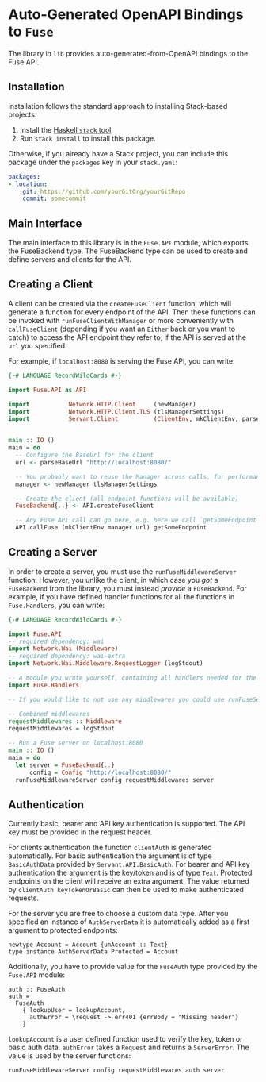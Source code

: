 # Auto-Generated OpenAPI Bindings to `Fuse`

The library in `lib` provides auto-generated-from-OpenAPI bindings to the Fuse API.

## Installation

Installation follows the standard approach to installing Stack-based projects.

1. Install the [Haskell `stack` tool](http://docs.haskellstack.org/en/stable/README).
2. Run `stack install` to install this package.

Otherwise, if you already have a Stack project, you can include this package under the `packages` key in your `stack.yaml`:
```yaml
packages:
- location:
    git: https://github.com/yourGitOrg/yourGitRepo
    commit: somecommit
```

## Main Interface

The main interface to this library is in the `Fuse.API` module, which exports the FuseBackend type. The FuseBackend
type can be used to create and define servers and clients for the API.

## Creating a Client

A client can be created via the `createFuseClient` function, which will generate a function for every endpoint of the API.
Then these functions can be invoked with `runFuseClientWithManager` or more conveniently with `callFuseClient`
(depending if you want an `Either` back or you want to catch) to access the API endpoint they refer to, if the API is served
at the `url` you specified.

For example, if `localhost:8080` is serving the Fuse API, you can write:

```haskell
{-# LANGUAGE RecordWildCards #-}

import Fuse.API as API

import           Network.HTTP.Client     (newManager)
import           Network.HTTP.Client.TLS (tlsManagerSettings)
import           Servant.Client          (ClientEnv, mkClientEnv, parseBaseUrl)


main :: IO ()
main = do
  -- Configure the BaseUrl for the client
  url <- parseBaseUrl "http://localhost:8080/"

  -- You probably want to reuse the Manager across calls, for performance reasons
  manager <- newManager tlsManagerSettings

  -- Create the client (all endpoint functions will be available)
  FuseBackend{..} <- API.createFuseClient

  -- Any Fuse API call can go here, e.g. here we call `getSomeEndpoint`
  API.callFuse (mkClientEnv manager url) getSomeEndpoint
```

## Creating a Server

In order to create a server, you must use the `runFuseMiddlewareServer` function. However, you unlike the client, in which case you *got* a `FuseBackend`
from the library, you must instead *provide* a `FuseBackend`. For example, if you have defined handler functions for all the
functions in `Fuse.Handlers`, you can write:

```haskell
{-# LANGUAGE RecordWildCards #-}

import Fuse.API
-- required dependency: wai
import Network.Wai (Middleware)
-- required dependency: wai-extra
import Network.Wai.Middleware.RequestLogger (logStdout)

-- A module you wrote yourself, containing all handlers needed for the FuseBackend type.
import Fuse.Handlers

-- If you would like to not use any middlewares you could use runFuseServer instead

-- Combined middlewares
requestMiddlewares :: Middleware
requestMiddlewares = logStdout

-- Run a Fuse server on localhost:8080
main :: IO ()
main = do
  let server = FuseBackend{..}
      config = Config "http://localhost:8080/"
  runFuseMiddlewareServer config requestMiddlewares server
```

## Authentication

Currently basic, bearer and API key authentication is supported. The API key must be provided
in the request header.

For clients authentication the function `clientAuth` is generated automatically. For basic
authentication the argument is of type `BasicAuthData` provided by `Servant.API.BasicAuth`.
For bearer and API key authentication the argument is the key/token and is of type `Text`.
Protected endpoints on the client will receive an extra argument. The value returned by
`clientAuth keyTokenOrBasic` can then be used to make authenticated requests.

For the server you are free to choose a custom data type. After you specified an instance of
`AuthServerData` it is automatically added as a first argument to protected endpoints:

```
newtype Account = Account {unAccount :: Text}
type instance AuthServerData Protected = Account
```

Additionally, you have to provide value for the `FuseAuth` type provided by the
`Fuse.API` module:

```
auth :: FuseAuth
auth =
  FuseAuth
    { lookupUser = lookupAccount,
      authError = \request -> err401 {errBody = "Missing header"}
    }
```

`lookupAccount` is a user defined function used to verify the key, token or basic auth data.
`authError` takes a `Request` and returns a `ServerError`. The value is used by the server
functions:

```
runFuseMiddlewareServer config requestMiddlewares auth server
```
